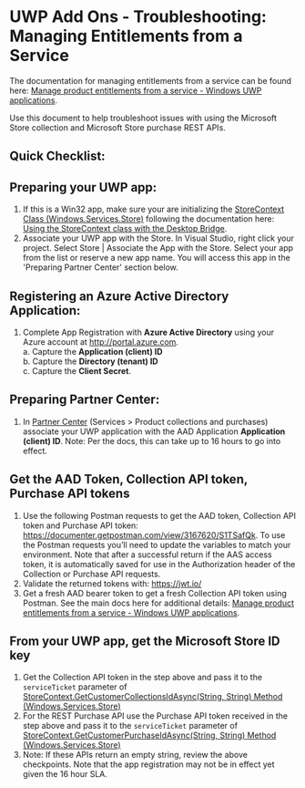 # UWP Add Ons - Troubleshooting: Managing Entitlements from a Service

The documentation for managing entitlements from a service can be found here: [Manage product entitlements from a service - Windows UWP applications](https://docs.microsoft.com/en-us/windows/uwp/monetize/view-and-grant-products-from-a-service).

Use this document to help troubleshoot issues with using the Microsoft Store collection and Microsoft Store purchase REST APIs.

## Quick Checklist:  
## Preparing your UWP app: 
1. If this is a Win32 app, make sure your are initializing the [StoreContext Class (Windows.Services.Store)](https://docs.microsoft.com/en-us/uwp/api/windows.services.store.storecontext) following the documentation here: [Using the StoreContext class with the Desktop Bridge](https://docs.microsoft.com/en-us/windows/uwp/monetize/in-app-purchases-and-trials#using-the-storecontext-class-with-the-desktop-bridge).  
2. Associate your UWP app with the Store. In Visual Studio, right click your project. Select Store | Associate the App with the Store. Select your app from the list or reserve a new app name. You will access this app in the 'Preparing Partner Center' section below.

## Registering an Azure Active Directory Application:  
1.  Complete App Registration with **Azure Active Directory** using your Azure account at http://portal.azure.com.  
    a. Capture the **Application (client) ID**  
    b. Capture the **Directory (tenant) ID**  
    c. Capture the **Client Secret**.

## Preparing Partner Center:
1. In [Partner Center](https://dev.windows.com) (Services > Product collections and purchases) associate your UWP application with the AAD Application **Application (client) ID**.  Note: Per the docs, this can take up to 16 hours to go into effect.

## Get the AAD Token, Collection API token, Purchase API tokens

1. Use the following Postman requests to get the AAD token, Collection API token and Purchase API token: https://documenter.getpostman.com/view/3167620/S1TSafQk.  To use the Postman requests you’ll need to update the variables to match your environment. Note that after a successful return if the AAS access token, it is automatically saved for use in the Authorization header of the Collection or Purchase API requests. 
4. Validate the returned tokens with: https://jwt.io/  
5. Get a fresh AAD bearer token to get a fresh Collection API token using Postman. See the main docs here for additional details: [Manage product entitlements from a service - Windows UWP applications](https://docs.microsoft.com/en-us/windows/uwp/monetize/view-and-grant-products-from-a-service).


## From your UWP app, get the Microsoft Store ID key

1. Get the Collection API token in the step above and pass it to the ```serviceTicket``` parameter of [StoreContext.GetCustomerCollectionsIdAsync(String, String) Method (Windows.Services.Store)](https://docs.microsoft.com/en-us/uwp/api/windows.services.store.storecontext.getcustomercollectionsidasync)      
2. For the REST Purchase API use the Purchase API token received in the step above and pass it to the ```serviceTicket``` parameter of [StoreContext.GetCustomerPurchaseIdAsync(String, String) Method (Windows.Services.Store)](https://docs.microsoft.com/en-us/uwp/api/windows.services.store.storecontext.GetCustomerPurchaseIdAsync)  
3. Note: If these APIs return an empty string, review the above checkpoints. Note that the app registration may not be in effect yet given the 16 hour SLA. 



  